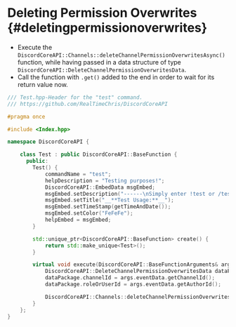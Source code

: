 Deleting Permission Overwrites {#deletingpermissionoverwrites}
============
- Execute the `DiscordCoreAPI::Channels::deleteChannelPermissionOverwritesAsync()` function, while having passed in a data structure of type `DiscordCoreAPI::DeleteChannelPermissionOverwritesData`.
- Call the function with `.get()` added to the end in order to wait for its return value now.

```cpp
/// Test.hpp-Header for the "test" command.
/// https://github.com/RealTimeChris/DiscordCoreAPI

#pragma once

#include <Index.hpp>

namespace DiscordCoreAPI {

	class Test : public DiscordCoreAPI::BaseFunction {
	  public:
		Test() {
			commandName = "test";
			helpDescription = "Testing purposes!";
			DiscordCoreAPI::EmbedData msgEmbed;
			msgEmbed.setDescription("------\nSimply enter !test or /test!\n------");
			msgEmbed.setTitle("__**Test Usage:**__");
			msgEmbed.setTimeStamp(getTimeAndDate());
			msgEmbed.setColor("FeFeFe");
			helpEmbed = msgEmbed;
		}

		std::unique_ptr<DiscordCoreAPI::BaseFunction> create() {
			return std::make_unique<Test>();
		}

		virtual void execute(DiscordCoreAPI::BaseFunctionArguments& args) {
			DiscordCoreAPI::DeleteChannelPermissionOverwritesData dataPackage;
			dataPackage.channelId = args.eventData.getChannelId();
			dataPackage.roleOrUserId = args.eventData.getAuthorId();

			DiscordCoreAPI::Channels::deleteChannelPermissionOverwritesAsync(dataPackage).get();
		}
	};
}
```
